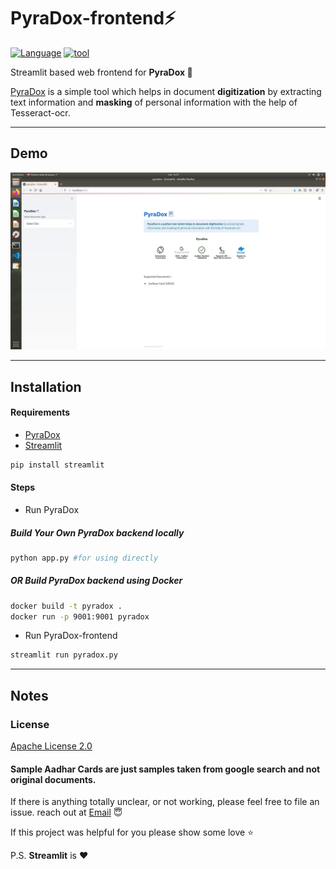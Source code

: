 # PyraDox-frontend:zap: 
[![Language](https://img.shields.io/badge/Python-3.6.5-blue)](https://github.com/festivitymishra/PyraDox-frontend)
[![tool](https://img.shields.io/badge/Streamlit-%3C3-red)](https://streamlit.io)

Streamlit based web frontend for **PyraDox :page_with_curl:**

[PyraDox](https://github.com/festivitymishra/PyraDox) is a simple tool which helps in document **digitization** by extracting text information and **masking** of personal information with the help of Tesseract-ocr.
*****************************************************
## Demo

![Mask First Eight Digit Demo](resources/demo.png?raw=true "Features")

*****************************************************
## Installation

#### Requirements
- [PyraDox](https://github.com/festivitymishra/PyraDox)
- [Streamlit](https://streamlit.io)
```bash
pip install streamlit
```
#### Steps
- Run PyraDox
##### Build Your Own PyraDox backend locally
```bash
python app.py #for using directly
```
##### OR Build PyraDox backend using Docker
```bash
docker build -t pyradox .
docker run -p 9001:9001 pyradox
```
- Run PyraDox-frontend
```bash
streamlit run pyradox.py
```
*****************************************************


## Notes

### License
[Apache License 2.0](https://github.com/festivitymishra/PyraDox-frontend/blob/master/LICENSE)

#### Sample Aadhar Cards are just samples taken from google search and not original documents.
If there is anything totally unclear, or not working, please feel free to file an issue.
reach out at [Email](utsav.iitkgp@gmail.com) :innocent:

If this project was helpful for you please show some love :star:

P.S. **Streamlit** is :heart:
